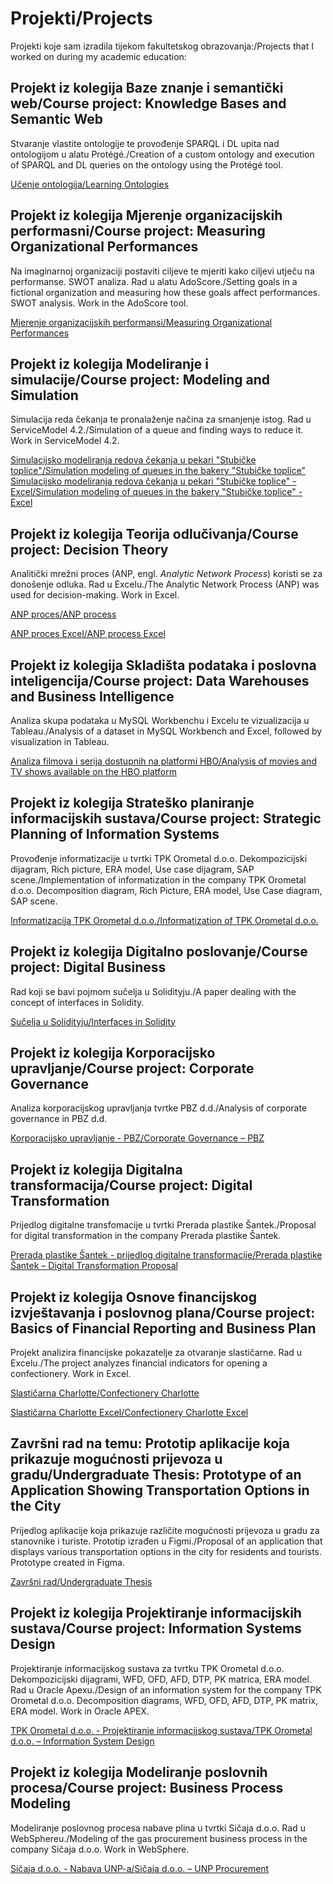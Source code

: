 # Projekti/Projects
Projekti koje sam izradila tijekom fakultetskog obrazovanja:/Projects that I worked on during my academic education:
## Projekt iz kolegija Baze znanje i semantički web/Course project: Knowledge Bases and Semantic Web
Stvaranje vlastite ontologije te provođenje SPARQL i DL upita nad ontologijom u alatu Protégé./Creation of a custom ontology and execution of SPARQL and DL queries on the ontology using the Protégé tool.

[Učenje ontologija/Learning Ontologies](https://github.com/iudovcic13/Projekti/blob/c224576569a1310e4ebf81eed88fada2fa19913b/U%C4%8Denje%20ontologija.pdf
)

## Projekt iz kolegija Mjerenje organizacijskih performasni/Course project: Measuring Organizational Performances
Na imaginarnoj organizaciji postaviti ciljeve te mjeriti kako ciljevi utječu na performanse. SWOT analiza. Rad u alatu AdoScore./Setting goals in a fictional organization and measuring how these goals affect performances. SWOT analysis. Work in the AdoScore tool.

[Mjerenje organizacijskih performansi/Measuring Organizational Performances](https://github.com/iudovcic13/Projekti/blob/aac56e7efb72a755e69f77239725ae17c60d5057/Mjerenje%20organizacijskih%20performansi.pdf)


## Projekt iz kolegija Modeliranje i simulacije/Course project: Modeling and Simulation
Simulacija reda čekanja te pronalaženje načina za smanjenje istog. Rad u ServiceModel 4.2./Simulation of a queue and finding ways to reduce it. Work in ServiceModel 4.2.

[Simulacijsko modeliranja redova čekanja u pekari "Stubičke toplice"/Simulation modeling of queues in the bakery "Stubičke toplice"](https://github.com/iudovcic13/Projekti/blob/38b96ccbc0b84fe7ef22b9f012d22104a4277d91/Simulacija%20redova%20%C4%8Dekanja.pdf)
[Simulacijsko modeliranja redova čekanja u pekari "Stubičke toplice" - Excel/Simulation modeling of queues in the bakery "Stubičke toplice" - Excel](https://github.com/iudovcic13/Projekti/blob/c388b10ed89c13da7696322fc0b935012276a37b/Simulacija%20redova%20%C4%8Dekanja.xlsx)

## Projekt iz kolegija Teorija odlučivanja/Course project: Decision Theory
Analitički mrežni proces (ANP, engl. _Analytic Network Process_) koristi se za donošenje odluka. Rad u Excelu./The Analytic Network Process (ANP) was used for decision-making. Work in Excel.

[ANP proces/ANP process](https://github.com/iudovcic13/Projekti/blob/02b97216532ff7c725e4472b004d25d84113dfad/ANP%20metoda%20za%20dono%C5%A1enje%20odluke.pdf)

[ANP proces Excel/ANP process Excel](https://view.officeapps.live.com/op/view.aspx?src=https%3A%2F%2Fraw.githubusercontent.com%2Fiudovcic13%2FProjekti%2Frefs%2Fheads%2Fmain%2FANP%2520metoda%2520za%2520dono%25C5%25A1enje%2520odluke%2520-%2520Excel.xlsx&wdOrigin=BROWSELINK)

## Projekt iz kolegija Skladišta podataka i poslovna inteligencija/Course project: Data Warehouses and Business Intelligence
Analiza skupa podataka u MySQL Workbenchu i Excelu te vizualizacija u Tableau./Analysis of a dataset in MySQL Workbench and Excel, followed by visualization in Tableau.

[Analiza filmova i serija dostupnih na platformi HBO/Analysis of movies and TV shows available on the HBO platform](https://github.com/iudovcic13/Projekti/blob/c5f917d183b299258f959eb309f42ebcd92a9a37/Analiza%20podataka%20o%20filmovima%20i%20serijama%20na%20platformi%20HBO.pdf)

## Projekt iz kolegija Strateško planiranje informacijskih sustava/Course project: Strategic Planning of Information Systems
Provođenje informatizacije u tvrtki TPK Orometal d.o.o. Dekompozicijski dijagram, Rich picture, ERA model, Use case dijagram, SAP scene./Implementation of informatization in the company TPK Orometal d.o.o. Decomposition diagram, Rich Picture, ERA model, Use Case diagram, SAP scene. 

[Informatizacija TPK Orometal d.o.o./Informatization of TPK Orometal d.o.o.](https://github.com/iudovcic13/Projekti/blob/4835803dc739adc5244864c26e70c97715da6280/Koncept%20rje%C5%A1enja%20informatizacije%20u%20TPK%20Orometal.%20d.d.pdf)

## Projekt iz kolegija Digitalno poslovanje/Course project: Digital Business
Rad koji se bavi pojmom sučelja u Solidityju./A paper dealing with the concept of interfaces in Solidity.

[Sučelja u Solidityju/Interfaces in Solidity](https://github.com/iudovcic13/Projekti/blob/ea23dba31935af7916c64aead152af7cf39f34b8/Su%C4%8Delja%20(Interfaces)%20u%20Solidityju_Iva%20Udov%C4%8Di%C4%87%20(1).pdf)

## Projekt iz kolegija Korporacijsko upravljanje/Course project: Corporate Governance
Analiza korporacijskog upravljanja tvrtke PBZ d.d./Analysis of corporate governance in PBZ d.d.

[Korporacijsko upravljanje - PBZ/Corporate Governance – PBZ](https://github.com/iudovcic13/Projekti/blob/ea23dba31935af7916c64aead152af7cf39f34b8/Piljek_Radoti%C4%87_Udov%C4%8Di%C4%87_PBZ.pdf
)

## Projekt iz kolegija Digitalna transformacija/Course project: Digital Transformation
Prijedlog digitalne transfomacije u tvrtki Prerada plastike Šantek./Proposal for digital transformation in the company Prerada plastike Šantek.

[Prerada plastike Šantek - prijedlog digitalne transformacije/Prerada plastike Šantek – Digital Transformation Proposal](https://github.com/iudovcic13/Projekti/blob/ea23dba31935af7916c64aead152af7cf39f34b8/Prerada_Plastike_Santek_Digitalna%20transformacija.pdf)

## Projekt iz kolegija Osnove financijskog izvještavanja i poslovnog plana/Course project: Basics of Financial Reporting and Business Plan
Projekt analizira financijske pokazatelje za otvaranje slastičarne. Rad u Excelu./The project analyzes financial indicators for opening a confectionery. Work in Excel.

[Slastičarna Charlotte/Confectionery Charlotte](https://github.com/iudovcic13/Projekti/blob/ea23dba31935af7916c64aead152af7cf39f34b8/Slasti%C4%8Darna_Charlotte_-_Piljek_Previ%C5%A1i%C4%87_Udov%C4%8Di%C4%87.pdf)

[Slastičarna Charlotte Excel/Confectionery Charlotte Excel](https://view.officeapps.live.com/op/view.aspx?src=https%3A%2F%2Fraw.githubusercontent.com%2Fiudovcic13%2FProjekti%2Frefs%2Fheads%2Fmain%2FCharlotte.xlsx&wdOrigin=BROWSELINK)

## Završni rad na temu: Prototip aplikacije koja prikazuje mogućnosti prijevoza u gradu/Undergraduate Thesis: Prototype of an Application Showing Transportation Options in the City
Prijedlog aplikacije koja prikazuje različite mogućnosti prijevoza u gradu za stanovnike i turiste. Prototip izrađen u Figmi./Proposal of an application that displays various transportation options in the city for residents and tourists. Prototype created in Figma.

[Završni rad/Undergraduate Thesis](https://github.com/iudovcic13/Projekti/blob/8e89a4c559095092c6755be52454d655026b3d3e/Iva_Udov%C4%8Di%C4%87-Prototip_aplikacije_koja_prikazuje_mogu%C4%87nosti_prijevoza_u_gradu-Zavr%C5%A1ni%20rad.pdf)

## Projekt iz kolegija Projektiranje informacijskih sustava/Course project: Information Systems Design
Projektiranje informacijskog sustava za tvrtku TPK Orometal d.o.o. Dekompozicijski dijagrami, WFD, OFD, AFD, DTP, PK matrica, ERA model. Rad u Oracle Apexu./Design of an information system for the company TPK Orometal d.o.o. Decomposition diagrams, WFD, OFD, AFD, DTP, PK matrix, ERA model. Work in Oracle APEX.

[TPK Orometal d.o.o. - Projektiranje informacijskog sustava/TPK Orometal d.o.o. – Information System Design](https://github.com/iudovcic13/Projekti/blob/9eaac7302b6b69070052b4951f9428f178c5a887/Projektiranje%20informacijskog%20sustava%20za%20TPK%20Orometal.pdf)

## Projekt iz kolegija Modeliranje poslovnih procesa/Course project: Business Process Modeling
Modeliranje poslovnog procesa nabave plina u tvrtki Sičaja d.o.o. Rad u WebSphereu./Modeling of the gas procurement business process in the company Sičaja d.o.o. Work in WebSphere.

[Sičaja d.o.o. - Nabava UNP-a/Sičaja d.o.o. – UNP Procurement](https://github.com/iudovcic13/Projekti/blob/ea23dba31935af7916c64aead152af7cf39f34b8/Proces%20nabaviti%20UNP%20u%20SI%C4%8CAJA%20doo.pdf
)

 
